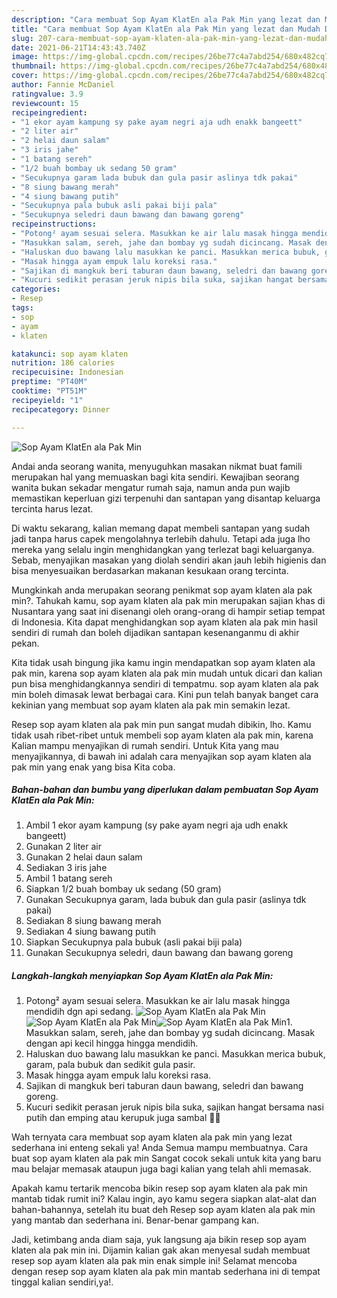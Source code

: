 ```yaml
---
description: "Cara membuat Sop Ayam KlatEn ala Pak Min yang lezat dan Mudah Dibuat"
title: "Cara membuat Sop Ayam KlatEn ala Pak Min yang lezat dan Mudah Dibuat"
slug: 207-cara-membuat-sop-ayam-klaten-ala-pak-min-yang-lezat-dan-mudah-dibuat
date: 2021-06-21T14:43:43.740Z
image: https://img-global.cpcdn.com/recipes/26be77c4a7abd254/680x482cq70/sop-ayam-klaten-ala-pak-min-foto-resep-utama.jpg
thumbnail: https://img-global.cpcdn.com/recipes/26be77c4a7abd254/680x482cq70/sop-ayam-klaten-ala-pak-min-foto-resep-utama.jpg
cover: https://img-global.cpcdn.com/recipes/26be77c4a7abd254/680x482cq70/sop-ayam-klaten-ala-pak-min-foto-resep-utama.jpg
author: Fannie McDaniel
ratingvalue: 3.9
reviewcount: 15
recipeingredient:
- "1 ekor ayam kampung sy pake ayam negri aja udh enakk bangeett"
- "2 liter air"
- "2 helai daun salam"
- "3 iris jahe"
- "1 batang sereh"
- "1/2 buah bombay uk sedang 50 gram"
- "Secukupnya garam lada bubuk dan gula pasir aslinya tdk pakai"
- "8 siung bawang merah"
- "4 siung bawang putih"
- "Secukupnya pala bubuk asli pakai biji pala"
- "Secukupnya seledri daun bawang dan bawang goreng"
recipeinstructions:
- "Potong² ayam sesuai selera. Masukkan ke air lalu masak hingga mendidih dgn api sedang."
- "Masukkan salam, sereh, jahe dan bombay yg sudah dicincang. Masak dengan api kecil hingga hingga mendidih."
- "Haluskan duo bawang lalu masukkan ke panci. Masukkan merica bubuk, garam, pala bubuk dan sedikit gula pasir."
- "Masak hingga ayam empuk lalu koreksi rasa."
- "Sajikan di mangkuk beri taburan daun bawang, seledri dan bawang goreng."
- "Kucuri sedikit perasan jeruk nipis bila suka, sajikan hangat bersama nasi putih dan emping atau kerupuk juga sambal 🤤🤤"
categories:
- Resep
tags:
- sop
- ayam
- klaten

katakunci: sop ayam klaten 
nutrition: 186 calories
recipecuisine: Indonesian
preptime: "PT40M"
cooktime: "PT51M"
recipeyield: "1"
recipecategory: Dinner

---
```



![Sop Ayam KlatEn ala Pak Min](https://img-global.cpcdn.com/recipes/26be77c4a7abd254/680x482cq70/sop-ayam-klaten-ala-pak-min-foto-resep-utama.jpg)

Andai anda seorang wanita, menyuguhkan masakan nikmat buat famili merupakan hal yang memuaskan bagi kita sendiri. Kewajiban seorang  wanita bukan sekadar mengatur rumah saja, namun anda pun wajib memastikan keperluan gizi terpenuhi dan santapan yang disantap keluarga tercinta harus lezat.

Di waktu  sekarang, kalian memang dapat membeli santapan yang sudah jadi tanpa harus capek mengolahnya terlebih dahulu. Tetapi ada juga lho mereka yang selalu ingin menghidangkan yang terlezat bagi keluarganya. Sebab, menyajikan masakan yang diolah sendiri akan jauh lebih higienis dan bisa menyesuaikan berdasarkan makanan kesukaan orang tercinta. 



Mungkinkah anda merupakan seorang penikmat sop ayam klaten ala pak min?. Tahukah kamu, sop ayam klaten ala pak min merupakan sajian khas di Nusantara yang saat ini disenangi oleh orang-orang di hampir setiap tempat di Indonesia. Kita dapat menghidangkan sop ayam klaten ala pak min hasil sendiri di rumah dan boleh dijadikan santapan kesenanganmu di akhir pekan.

Kita tidak usah bingung jika kamu ingin mendapatkan sop ayam klaten ala pak min, karena sop ayam klaten ala pak min mudah untuk dicari dan kalian pun bisa menghidangkannya sendiri di tempatmu. sop ayam klaten ala pak min boleh dimasak lewat berbagai cara. Kini pun telah banyak banget cara kekinian yang membuat sop ayam klaten ala pak min semakin lezat.

Resep sop ayam klaten ala pak min pun sangat mudah dibikin, lho. Kamu tidak usah ribet-ribet untuk membeli sop ayam klaten ala pak min, karena Kalian mampu menyajikan di rumah sendiri. Untuk Kita yang mau menyajikannya, di bawah ini adalah cara menyajikan sop ayam klaten ala pak min yang enak yang bisa Kita coba.

<!--inarticleads1-->

##### Bahan-bahan dan bumbu yang diperlukan dalam pembuatan Sop Ayam KlatEn ala Pak Min:

1. Ambil 1 ekor ayam kampung (sy pake ayam negri aja udh enakk bangeett)
1. Gunakan 2 liter air
1. Gunakan 2 helai daun salam
1. Sediakan 3 iris jahe
1. Ambil 1 batang sereh
1. Siapkan 1/2 buah bombay uk sedang (50 gram)
1. Gunakan Secukupnya garam, lada bubuk dan gula pasir (aslinya tdk pakai)
1. Sediakan 8 siung bawang merah
1. Sediakan 4 siung bawang putih
1. Siapkan Secukupnya pala bubuk (asli pakai biji pala)
1. Gunakan Secukupnya seledri, daun bawang dan bawang goreng




<!--inarticleads2-->

##### Langkah-langkah menyiapkan Sop Ayam KlatEn ala Pak Min:

1. Potong² ayam sesuai selera. Masukkan ke air lalu masak hingga mendidih dgn api sedang.
<img src="https://img-global.cpcdn.com/steps/62af5491e8bc3534/160x128cq70/sop-ayam-klaten-ala-pak-min-langkah-memasak-1-foto.jpg" alt="Sop Ayam KlatEn ala Pak Min"><img src="https://img-global.cpcdn.com/steps/14a196c076154c43/160x128cq70/sop-ayam-klaten-ala-pak-min-langkah-memasak-1-foto.jpg" alt="Sop Ayam KlatEn ala Pak Min"><img src="https://img-global.cpcdn.com/steps/bbba4042d22d015c/160x128cq70/sop-ayam-klaten-ala-pak-min-langkah-memasak-1-foto.jpg" alt="Sop Ayam KlatEn ala Pak Min">1. Masukkan salam, sereh, jahe dan bombay yg sudah dicincang. Masak dengan api kecil hingga hingga mendidih.
1. Haluskan duo bawang lalu masukkan ke panci. Masukkan merica bubuk, garam, pala bubuk dan sedikit gula pasir.
1. Masak hingga ayam empuk lalu koreksi rasa.
1. Sajikan di mangkuk beri taburan daun bawang, seledri dan bawang goreng.
1. Kucuri sedikit perasan jeruk nipis bila suka, sajikan hangat bersama nasi putih dan emping atau kerupuk juga sambal 🤤🤤




Wah ternyata cara membuat sop ayam klaten ala pak min yang lezat sederhana ini enteng sekali ya! Anda Semua mampu membuatnya. Cara buat sop ayam klaten ala pak min Sangat cocok sekali untuk kita yang baru mau belajar memasak ataupun juga bagi kalian yang telah ahli memasak.

Apakah kamu tertarik mencoba bikin resep sop ayam klaten ala pak min mantab tidak rumit ini? Kalau ingin, ayo kamu segera siapkan alat-alat dan bahan-bahannya, setelah itu buat deh Resep sop ayam klaten ala pak min yang mantab dan sederhana ini. Benar-benar gampang kan. 

Jadi, ketimbang anda diam saja, yuk langsung aja bikin resep sop ayam klaten ala pak min ini. Dijamin kalian gak akan menyesal sudah membuat resep sop ayam klaten ala pak min enak simple ini! Selamat mencoba dengan resep sop ayam klaten ala pak min mantab sederhana ini di tempat tinggal kalian sendiri,ya!.

